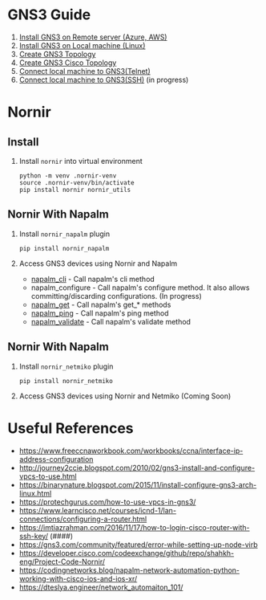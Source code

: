 # GNS3 Guide

1. [Install GNS3 on Remote server (Azure, AWS)](gns3-docs/install_remote_server.md)
2. [Install GNS3 on Local machine (Linux)](gns3-docs/install_local_server.md)
3. [Create GNS3 Topology](gns3-docs/create_gns3_topology.md)
4. [Create GNS3 Cisco Topology](gns3-docs/create_cisco_topology.md)
5. [Connect local machine to GNS3(Telnet)](gns3-docs/connect_lm_to_gns3_telnet.md)
6. [Connect local machine to GNS3(SSH)](gns3-docs/connect_lm_to_gns3_ssh.md) (in progress)

# Nornir 

## Install 

1. Install `nornir` into virtual environment

    ```
    python -m venv .nornir-venv
    source .nornir-venv/bin/activate
    pip install nornir nornir_utils
    ```

## Nornir With Napalm

1. Install `nornir_napalm` plugin

    ```
    pip install nornir_napalm
    ```

2. Access GNS3 devices using Nornir and Napalm
    * [napalm_cli](nornir/napalm_cli.ipynb) - Call napalm's cli method
    * napalm_configure - Call napalm's configure method. It also allows committing/discarding configurations. (In progress)
    * [napalm_get](nornir/napalm_get.ipynb) - Call napalm's get_* methods
    * [napalm_ping](nornir/napalm_ping.ipynb) - Call napalm's ping method
    * [napalm_validate](nornir/napalm_validate.ipynb) - Call napalm's validate method


## Nornir With Napalm

1. Install `nornir_netmiko` plugin
    ```
    pip install nornir_netmiko
    ```
2. Access GNS3 devices using Nornir and Netmiko (Coming Soon)


# Useful References

* https://www.freeccnaworkbook.com/workbooks/ccna/interface-ip-address-configuration
* http://journey2ccie.blogspot.com/2010/02/gns3-install-and-configure-vpcs-to-use.html
* https://binarynature.blogspot.com/2015/11/install-configure-gns3-arch-linux.html
* https://protechgurus.com/how-to-use-vpcs-in-gns3/
* https://www.learncisco.net/courses/icnd-1/lan-connections/configuring-a-router.html
* https://imtiazrahman.com/2016/11/17/how-to-login-cisco-router-with-ssh-key/ (####)
* https://gns3.com/community/featured/error-while-setting-up-node-virb
* https://developer.cisco.com/codeexchange/github/repo/shahkh-eng/Project-Code-Nornir/
* https://codingnetworks.blog/napalm-network-automation-python-working-with-cisco-ios-and-ios-xr/
* https://dteslya.engineer/network_automaiton_101/